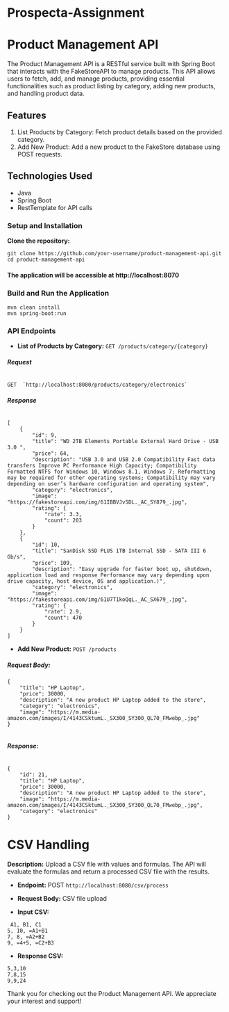# Prospecta-Assignment

# Product Management API
 The Product Management API is a RESTful service built with Spring Boot that interacts with the FakeStoreAPI to manage products. This API allows users to fetch, add, and manage products, providing essential 
 functionalities such as product listing by category, adding new products, and handling product data.


## Features
1. List Products by Category: Fetch product details based on the provided category.
2. Add New Product: Add a new product to the FakeStore database using POST requests.
   
## Technologies Used
- Java
- Spring Boot
- RestTemplate for API calls

 ### Setup and Installation

 **Clone the repository:**

```
git clone https://github.com/your-username/product-management-api.git
cd product-management-api

```


#### The application will be accessible at http://localhost:8070

### Build and Run the Application
```
mvn clean install
mvn spring-boot:run
```

### API Endpoints
- **List of Products by Category:** `GET /products/category/{category}`

##### Request
```

GET  `http://localhost:8080/products/category/electronics`

```
##### Response

```

[
    {
        "id": 9,
        "title": "WD 2TB Elements Portable External Hard Drive - USB 3.0 ",
        "price": 64,
        "description": "USB 3.0 and USB 2.0 Compatibility Fast data transfers Improve PC Performance High Capacity; Compatibility Formatted NTFS for Windows 10, Windows 8.1, Windows 7; Reformatting may be required for other operating systems; Compatibility may vary depending on user’s hardware configuration and operating system",
        "category": "electronics",
        "image": "https://fakestoreapi.com/img/61IBBVJvSDL._AC_SY879_.jpg",
        "rating": {
            "rate": 3.3,
            "count": 203
        }
    },
    {
        "id": 10,
        "title": "SanDisk SSD PLUS 1TB Internal SSD - SATA III 6 Gb/s",
        "price": 109,
        "description": "Easy upgrade for faster boot up, shutdown, application load and response Performance may vary depending upon drive capacity, host device, OS and application.)",
        "category": "electronics",
        "image": "https://fakestoreapi.com/img/61U7T1koQqL._AC_SX679_.jpg",
        "rating": {
            "rate": 2.9,
            "count": 470
        }
    }
]

```
- **Add New Product:** `POST /products`

##### Request Body:

```
{
    "title": "HP Laptop",
    "price": 30000,
    "description": "A new product HP Laptop added to the store",
    "category": "electronics",
    "image": "https://m.media-amazon.com/images/I/4143CSktumL._SX300_SY300_QL70_FMwebp_.jpg"
}


```
##### Response:
```

{
    "id": 21,
    "title": "HP Laptop",
    "price": 30000,
    "description": "A new product HP Laptop added to the store",
    "image": "https://m.media-amazon.com/images/I/4143CSktumL._SX300_SY300_QL70_FMwebp_.jpg",
    "category": "electronics"
}

```
# CSV Handling
**Description:** Upload a CSV file with values and formulas. The API will evaluate the formulas and return a processed CSV file with the results.
  
- **Endpoint:** POST `http://localhost:8080/csv/process`
 
- **Request Body:**  CSV file upload
  
- **Input CSV:**
  
 ```
  A1, B1, C1
 5, 10, =A1+B1
 7, 8, =A2+B2
 9, =4+5, =C2+B3
 ```

- **Response CSV:**
 ```
 5,3,10
 7,8,15
 9,9,24

 ```


Thank you for checking out the Product Management API. We appreciate your interest and support!
